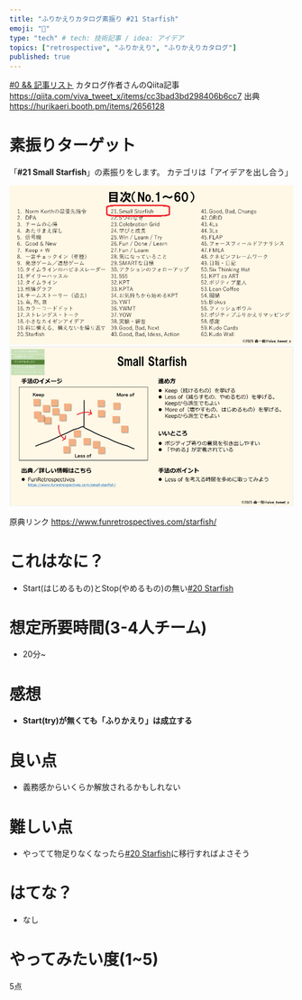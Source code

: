 ```yaml
---
title: "ふりかえりカタログ素振り #21 Starfish"
emoji: "🌟"
type: "tech" # tech: 技術記事 / idea: アイデア
topics: ["retrospective", "ふりかえり", "ふりかえりカタログ"]
published: true
---
```


[#0 && 記事リスト](/datsuns/articles/retrospective-su-bu-ri-0.md)
カタログ作者さんのQiita記事
https://qiita.com/viva_tweet_x/items/cc3bad3bd298406b6cc7
出典
https://hurikaeri.booth.pm/items/2656128

# 素振りターゲット

「**\#21 Small Starfish**」の素振りをします。
カテゴリは「アイデアを出し合う」

![target](/images/retrospective-su-bu-ri/21-target.png)
![pattern](/images/retrospective-su-bu-ri/21-pattern.png)

原典リンク
https://www.funretrospectives.com/starfish/


# これはなに？

* Start(はじめるもの)とStop(やめるもの)の無い[#20 Starfish](/datsuns/articles/retrospective-su-bu-ri-20-starfish.md)

# 想定所要時間(3-4人チーム)

* 20分~

# 感想

* **Start(try)が無くても「ふりかえり」は成立する**

# 良い点

* 義務感からいくらか解放されるかもしれない

# 難しい点

* やってて物足りなくなったら[#20 Starfish](/datsuns/articles/retrospective-su-bu-ri-20-starfish.md)に移行すればよさそう

# はてな？

* なし

# やってみたい度(1~5)

5点
